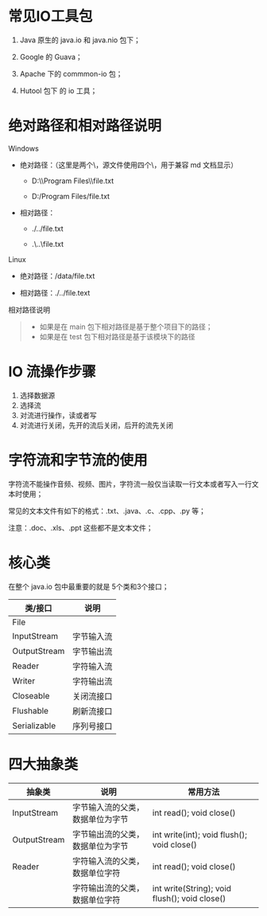 # 常见IO工具包

1. Java 原生的 java.io 和 java.nio 包下；

2. Google 的 Guava；

3. Apache 下的 commmon-io 包；

4. Hutool 包下 的 io 工具；

# 绝对路径和相对路径说明

Windows

* 绝对路径：（这里是两个\，源文件使用四个\，用于兼容 md 文档显示）

  * D:\\\\Program Files\\\\file.txt

  * D:/Program Files/file.txt

* 相对路径：

  * ./../file.txt

  * .\\..\\file.txt

Linux

* 绝对路径：/data/file.txt

* 相对路径：./../file.text

相对路径说明

> * 如果是在 main 包下相对路径是基于整个项目下的路径；
> * 如果是在 test 包下相对路径是基于该模块下的路径

# IO 流操作步骤

1. 选择数据源
2. 选择流
3. 对流进行操作，读或者写
4. 对流进行关闭，先开的流后关闭，后开的流先关闭

# 字符流和字节流的使用

字符流不能操作音频、视频、图片，字符流一般仅当读取一行文本或者写入一行文本时使用；

常见的文本文件有如下的格式：.txt、.java、.c、.cpp、.py 等；

注意：.doc、.xls、.ppt 这些都不是文本文件；

# 核心类

在整个 java.io 包中最重要的就是 5个类和3个接口；

| 类/接口         | 说明    |
| ------------ | ----- |
| File         |       |
| InputStream  | 字节输入流 |
| OutputStream | 字节输出流 |
| Reader       | 字符输入流 |
| Writer       | 字符输出流 |
| Closeable    | 关闭流接口 |
| Flushable    | 刷新流接口 |
| Serializable | 序列号接口 |

# 四大抽象类

| 抽象类          | 说明               | 常用方法                                          |
| ------------ | ---------------- | --------------------------------------------- |
| InputStream  | 字节输入流的父类，数据单位为字节 | int read(); void close()                      |
| OutputStream | 字节输出流的父类，数据单位为字节 | int write(int); void flush(); void close()    |
| Reader       | 字符输入流的父类，数据单位字符  | int read(); void close()                      |
|              | 字符输出流的父类，数据单位字符  | int write(String); void flush(); void close() |
